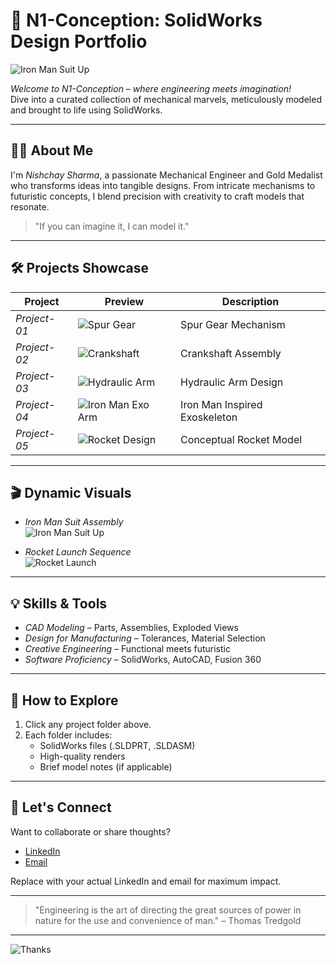 
# 🚀 N1-Conception: SolidWorks Design Portfolio

![Iron Man Suit Up](https://media.giphy.com/media/3o7TKtnuHOHHUjR38Y/giphy.gif)

*Welcome to N1-Conception – where engineering meets imagination!*  
Dive into a curated collection of mechanical marvels, meticulously modeled and brought to life using SolidWorks.

---

## 👨‍💻 About Me

I'm *Nishchay Sharma*, a passionate Mechanical Engineer and Gold Medalist who transforms ideas into tangible designs. From intricate mechanisms to futuristic concepts, I blend precision with creativity to craft models that resonate.

> "If you can imagine it, I can model it."  

---

## 🛠 Projects Showcase

| Project | Preview | Description |
|---------|---------|-------------|
| *Project-01* | ![Spur Gear](https://cad.grabcad.com/media/secure/gear-3d-model-in-solidworks-1.png) | Spur Gear Mechanism |
| *Project-02* | ![Crankshaft](https://cad.grabcad.com/media/secure/crank-shaft-assembly-in-solidworks-2.png) | Crankshaft Assembly |
| *Project-03* | ![Hydraulic Arm](https://github.com/PranavPillai/Hydraulic-Arm/blob/main/hydraulic_arm.png?raw=true) | Hydraulic Arm Design |
| *Project-04* | ![Iron Man Exo Arm](https://cad.grabcad.com/media/secure/ironman-exo-arm-1.png) | Iron Man Inspired Exoskeleton |
| *Project-05* | ![Rocket Design](https://cad.grabcad.com/media/secure/rocket-design-using-solidworks-1.png) | Conceptual Rocket Model |

---

## 🎬 Dynamic Visuals

- *Iron Man Suit Assembly*  
  ![Iron Man Suit Up](https://media.giphy.com/media/3o7TKtnuHOHHUjR38Y/giphy.gif)

- *Rocket Launch Sequence*  
  ![Rocket Launch](https://media.giphy.com/media/26tPplGWjN0xLybiU/giphy.gif)

---

## 💡 Skills & Tools

- *CAD Modeling* – Parts, Assemblies, Exploded Views  
- *Design for Manufacturing* – Tolerances, Material Selection  
- *Creative Engineering* – Functional meets futuristic  
- *Software Proficiency* – SolidWorks, AutoCAD, Fusion 360  

---

## 📂 How to Explore

1. Click any project folder above.
2. Each folder includes:
   - SolidWorks files (.SLDPRT, .SLDASM)
   - High-quality renders
   - Brief model notes (if applicable)

---

## 🤝 Let's Connect

Want to collaborate or share thoughts?

- [LinkedIn](https://www.linkedin.com/in/nishchay-sharma-b354a1221?utm_source=share&utm_campaign=share_via&utm_content=profile&utm_medium=android_app)  
- [Email](mailto:nishchaysharma1502@gmail.com)

Replace with your actual LinkedIn and email for maximum impact.

---

> "Engineering is the art of directing the great sources of power in nature for the use and convenience of man." – Thomas Tredgold

---

![Thanks](https://media.giphy.com/media/l0MYt5jPR6QX5pnqM/giphy.gif)